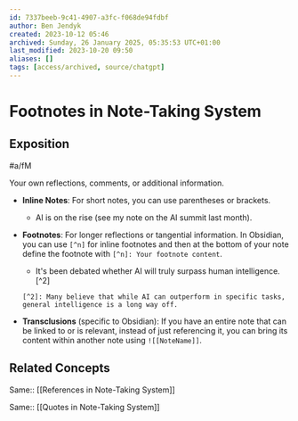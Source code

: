 ```yaml
---
id: 7337beeb-9c41-4907-a3fc-f068de94fdbf
author: Ben Jendyk
created: 2023-10-12 05:46
archived: Sunday, 26 January 2025, 05:35:53 UTC+01:00
last_modified: 2023-10-20 09:50
aliases: []
tags: [access/archived, source/chatgpt]
---
```


# Footnotes in Note-Taking System

## Exposition

#a/fM

Your own reflections, comments, or additional information. 

- **Inline Notes**: For short notes, you can use parentheses or brackets.
	 - AI is on the rise (see my note on the AI summit last month).

- **Footnotes**: For longer reflections or tangential information. In Obsidian, you can use `[^n]` for inline footnotes and then at the bottom of your note define the footnote with `[^n]: Your footnote content`.
	 - It's been debated whether AI will truly surpass human intelligence.[^2]

	 ```
    [^2]: Many believe that while AI can outperform in specific tasks, general intelligence is a long way off.
    ```

- **Transclusions** (specific to Obsidian): If you have an entire note that can be linked to or is relevant, instead of just referencing it, you can bring its content within another note using `![[NoteName]]`.

## Related Concepts

Same:: [[References in Note-Taking System]]

Same:: [[Quotes in Note-Taking System]]
